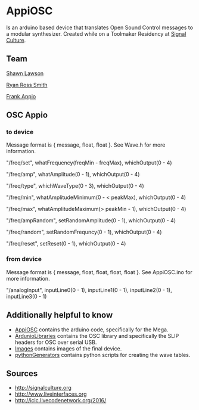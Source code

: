 # AppiOSC

Is an arduino based device that translates Open Sound Control messages to a modular synthesizer. Created while on a Toolmaker Residency at [Signal Culture](http://signalculture.org). 

## Team

[Shawn Lawson](http://shawnlawson.com) 

[Ryan Ross Smith](http://ryanrosssmith.com)

[Frank Appio](https://github.com/fluxaxiom)

## OSC Appio

### to device

Message format is { message, float, float }. See Wave.h for more information. 

"/freq/set",  whatFrequency(freqMin - freqMax), whichOutput(0 - 4)

"/freq/amp",  whatAmplitude(0 - 1), whichOutput(0 - 4)

"/freq/type", whichWaveType(0 - 3), whichOutput(0 - 4)

"/freq/min", whatAmplitudeMinimum(0 - < peakMax), whichOutput(0 - 4)

"/freq/max", whatAmplitudeMaximum(> peakMin - 1), whichOutput(0 - 4)

"/freq/ampRandom", setRandomAmplitude(0 - 1), whichOutput(0 - 4)

"/freq/random", setRandomFrequncy(0 - 1), whichOutput(0 - 4)

"/freq/reset", setReset(0 - 1), whichOutput(0 - 4)

### from device

Message format is { message, float, float, float, float }. See AppiOSC.ino for more information. 

"/analogInput", inputLine0(0 - 1), inputLine1(0 - 1), inputLine2(0 - 1), inputLine3(0 - 1)

## Additionally helpful to know

- [AppiOSC](./AppiOSC) contains the arduino code, specifically for the Mega.
- [ArdunioLibraries](./ArdunioLibraries) contains the OSC library and specifically the SLIP headers for OSC over serial USB.
- [Images](./Images) contains images of the final device.
- [pythonGenerators](./pythonGenerators) contains python scripts for creating the wave tables.


## Sources

* http://signalculture.org
* http://www.liveinterfaces.org
* http://iclc.livecodenetwork.org/2016/
